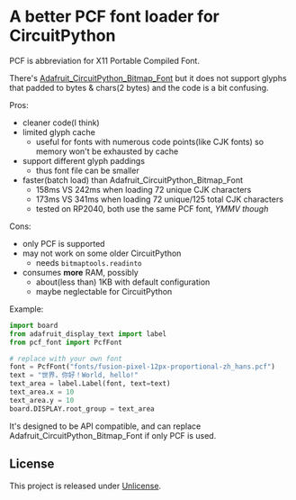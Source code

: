 # A better PCF font loader for CircuitPython

PCF is abbreviation for X11 Portable Compiled Font.

There's [Adafruit_CircuitPython_Bitmap_Font](https://github.com/adafruit/Adafruit_CircuitPython_Bitmap_Font) but it does not support glyphs that padded to bytes & chars(2 bytes) and the code is a bit confusing.

Pros:

- cleaner code(I think)
- limited glyph cache
    - useful for fonts with numerous code points(like CJK fonts) so memory won't be exhausted by cache
- support different glyph paddings
    - thus font file can be smaller
- faster(batch load) than Adafruit_CircuitPython_Bitmap_Font
    - 158ms VS 242ms when loading 72 unique CJK characters
    - 173ms VS 341ms when loading 72 unique/125 total CJK characters
    - tested on RP2040, both use the same PCF font, *YMMV though*

Cons:

- only PCF is supported
- may not work on some older CircuitPython
    - needs `bitmaptools.readinto`
- consumes __more__ RAM, possibly
    - about(less than) 1KB with default configuration
    - maybe neglectable for CircuitPython

Example:

```python
import board
from adafruit_display_text import label
from pcf_font import PcfFont

# replace with your own font
font = PcfFont("fonts/fusion-pixel-12px-proportional-zh_hans.pcf")
text = "世界，你好！World, hello!"
text_area = label.Label(font, text=text)
text_area.x = 10
text_area.y = 10
board.DISPLAY.root_group = text_area
```

It's designed to be API compatible, and can replace Adafruit_CircuitPython_Bitmap_Font if only PCF is used.

## License

This project is released under [Unlicense](https://unlicense.org/).
